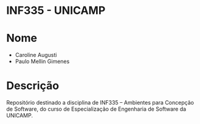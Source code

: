 # INF335 - UNICAMP

# Nome
* Caroline Augusti
* Paulo Mellin Gimenes

# Descrição
Repositório destinado a disciplina de INF335 – Ambientes para Concepção de Software, do curso de Especialização de Engenharia de Software da UNICAMP.
